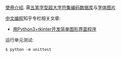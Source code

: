 [使用介绍](https://github.com/CNMan/UnicodeCJK-WuBi/issues/5). 需[五笔字型超大字符集编码数据库](https://github.com/CNMan/UnicodeCJK-WuBi)与[字体图片](https://github.com/CNMan/UnicodeCJK-FontGlyphs)

[中文编程](https://zhuanlan.zhihu.com/c_140193266)知乎专栏相关文章:

- [用Python3+tkinter开发简单图形界面程序](https://zhuanlan.zhihu.com/p/45597251)

运行单元测试:
```
$ python -m unittest
```
